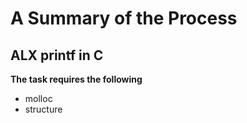 # A Summary of the Process
## ALX printf in C
**The task requires the following**
- molloc
- structure
###
